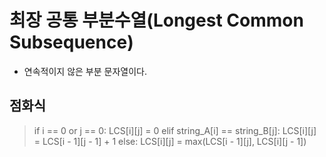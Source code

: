 # 최장 공통 부분수열(Longest Common Subsequence)
- 연속적이지 않은 부분 문자열이다.
## 점화식
> if i == 0 or j == 0:
>     LCS[i][j] = 0
> elif string_A[i] == string_B[j]:
>     LCS[i][j] = LCS[i - 1][j - 1] + 1
> else:
>     LCS[i][j] = max(LCS[i - 1][j], LCS[i][j - 1])
